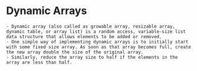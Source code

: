 # Dynamic Arrays
	- Dynamic array (also called as growable array, resizable array, dynamic table, or array list) is a random access, variable-size list data structure that allows elements to be added or removed.
	- One simple way of implementing dynamic arrays is to initially start with some fixed size array. As soon as that array becomes full, create the new array double the size of the original array.
	- Similarly, reduce the array size to half if the elements in the array are less than half.